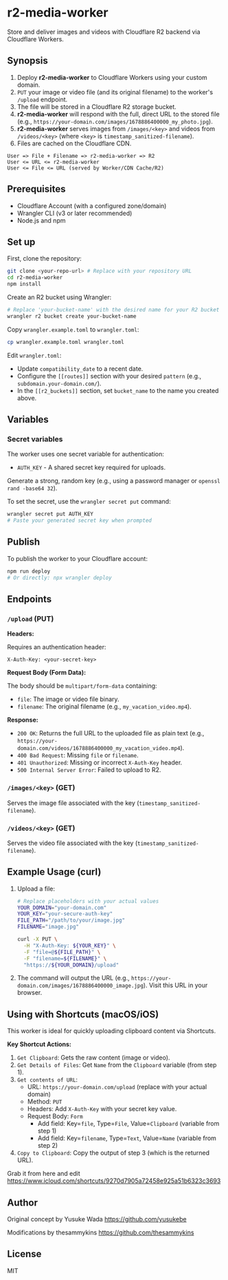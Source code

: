 # r2-media-worker

Store and deliver images and videos with Cloudflare R2 backend via Cloudflare Workers.

## Synopsis

1. Deploy **r2-media-worker** to Cloudflare Workers using your custom domain.
2. `PUT` your image or video file (and its original filename) to the worker's `/upload` endpoint.
3. The file will be stored in a Cloudflare R2 storage bucket.
4. **r2-media-worker** will respond with the full, direct URL to the stored file (e.g., `https://your-domain.com/images/1678886400000_my_photo.jpg`).
5. **r2-media-worker** serves images from `/images/<key>` and videos from `/videos/<key>` (where `<key>` is `timestamp_sanitized-filename`).
6. Files are cached on the Cloudflare CDN.

```plain
User => File + Filename => r2-media-worker => R2
User <= URL <= r2-media-worker
User <= File <= URL (served by Worker/CDN Cache/R2)
```

## Prerequisites

- Cloudflare Account (with a configured zone/domain)
- Wrangler CLI (v3 or later recommended)
- Node.js and npm

## Set up

First, clone the repository:

```bash
git clone <your-repo-url> # Replace with your repository URL
cd r2-media-worker
npm install
```

Create an R2 bucket using Wrangler:

```bash
# Replace 'your-bucket-name' with the desired name for your R2 bucket
wrangler r2 bucket create your-bucket-name
```

Copy `wrangler.example.toml` to `wrangler.toml`:

```bash
cp wrangler.example.toml wrangler.toml
```

Edit `wrangler.toml`:

- Update `compatibility_date` to a recent date.
- Configure the `[[routes]]` section with your desired `pattern` (e.g., `subdomain.your-domain.com/`).
- In the `[[r2_buckets]]` section, set `bucket_name` to the name you created above.

## Variables

### Secret variables

The worker uses one secret variable for authentication:

- `AUTH_KEY` - A shared secret key required for uploads.

Generate a strong, random key (e.g., using a password manager or `openssl rand -base64 32`).

To set the secret, use the `wrangler secret put` command:

```bash
wrangler secret put AUTH_KEY
# Paste your generated secret key when prompted
```

## Publish

To publish the worker to your Cloudflare account:

```bash
npm run deploy
# Or directly: npx wrangler deploy
```

## Endpoints

### `/upload` (PUT)

**Headers:**

Requires an authentication header:

```plain
X-Auth-Key: <your-secret-key>
```

**Request Body (Form Data):**

The body should be `multipart/form-data` containing:

- `file`: The image or video file binary.
- `filename`: The original filename (e.g., `my_vacation_video.mp4`).

**Response:**

- `200 OK`: Returns the full URL to the uploaded file as plain text (e.g., `https://your-domain.com/videos/1678886400000_my_vacation_video.mp4`).
- `400 Bad Request`: Missing `file` or `filename`.
- `401 Unauthorized`: Missing or incorrect `X-Auth-Key` header.
- `500 Internal Server Error`: Failed to upload to R2.

### `/images/<key>` (GET)

Serves the image file associated with the key (`timestamp_sanitized-filename`).

### `/videos/<key>` (GET)

Serves the video file associated with the key (`timestamp_sanitized-filename`).

## Example Usage (curl)

1. Upload a file:

   ```bash
   # Replace placeholders with your actual values
   YOUR_DOMAIN="your-domain.com"
   YOUR_KEY="your-secure-auth-key"
   FILE_PATH="/path/to/your/image.jpg"
   FILENAME="image.jpg"

   curl -X PUT \
     -H "X-Auth-Key: ${YOUR_KEY}" \
     -F "file=@${FILE_PATH}" \
     -F "filename=${FILENAME}" \
     "https://${YOUR_DOMAIN}/upload"
   ```

2. The command will output the URL (e.g., `https://your-domain.com/images/1678886400000_image.jpg`). Visit this URL in your browser.

## Using with Shortcuts (macOS/iOS)

This worker is ideal for quickly uploading clipboard content via Shortcuts.

**Key Shortcut Actions:**

1.  `Get Clipboard`: Gets the raw content (image or video).
2.  `Get Details of Files`: Get `Name` from the `Clipboard` variable (from step 1).
3.  `Get contents of URL`:
    *   URL: `https://your-domain.com/upload` (replace with your actual domain)
    *   Method: `PUT`
    *   Headers: Add `X-Auth-Key` with your secret key value.
    *   Request Body: `Form`
        *   Add field: Key=`file`, Type=`File`, Value=`Clipboard` (variable from step 1)
        *   Add field: Key=`filename`, Type=`Text`, Value=`Name` (variable from step 2)
4.  `Copy to Clipboard`: Copy the output of step 3 (which is the returned URL).

Grab it from here and edit <https://www.icloud.com/shortcuts/9270d7905a72458e925a51b6323c3693>

## Author

Original concept by Yusuke Wada <https://github.com/yusukebe>

Modifications by thesammykins <https://github.com/thesammykins>

## License

MIT
